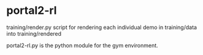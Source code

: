 # portal2-rl

training/render.py script for rendering each individual demo in training/data into training/rendered

portal2-rl.py is the python module for the gym environment.